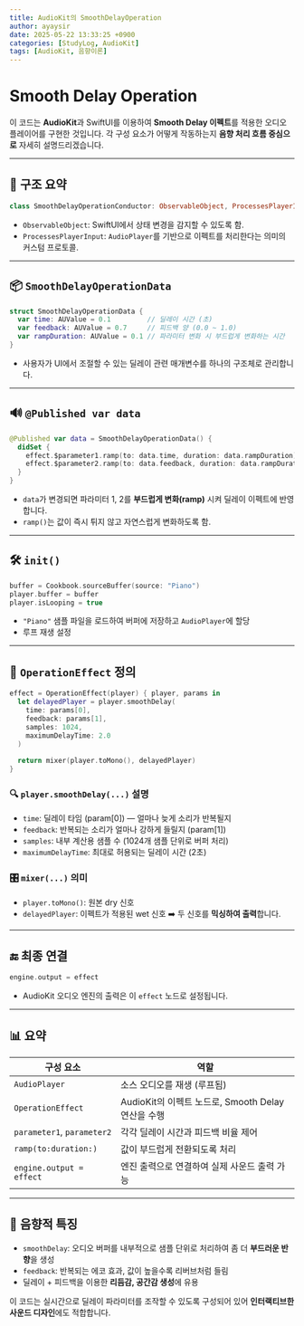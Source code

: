 ```yaml
---
title: AudioKit의 SmoothDelayOperation
author: ayaysir
date: 2025-05-22 13:33:25 +0900
categories: [StudyLog, AudioKit]
tags: [AudioKit, 음향이론]
---
```


# Smooth Delay Operation

이 코드는 **AudioKit**과 SwiftUI를 이용하여 **Smooth Delay 이펙트**를 적용한 오디오 플레이어를 구현한 것입니다. 각 구성 요소가 어떻게 작동하는지 **음향 처리 흐름 중심으로** 자세히 설명드리겠습니다.

---

## 🔧 구조 요약

```swift
class SmoothDelayOperationConductor: ObservableObject, ProcessesPlayerInput
```

* `ObservableObject`: SwiftUI에서 상태 변경을 감지할 수 있도록 함.
* `ProcessesPlayerInput`: `AudioPlayer`를 기반으로 이펙트를 처리한다는 의미의 커스텀 프로토콜.

---

## 📦 `SmoothDelayOperationData`

```swift
struct SmoothDelayOperationData {
  var time: AUValue = 0.1         // 딜레이 시간 (초)
  var feedback: AUValue = 0.7     // 피드백 양 (0.0 ~ 1.0)
  var rampDuration: AUValue = 0.1 // 파라미터 변화 시 부드럽게 변화하는 시간
}
```

* 사용자가 UI에서 조절할 수 있는 딜레이 관련 매개변수를 하나의 구조체로 관리합니다.

---

## 🔊 `@Published var data`

```swift
@Published var data = SmoothDelayOperationData() {
  didSet {
    effect.$parameter1.ramp(to: data.time, duration: data.rampDuration)
    effect.$parameter2.ramp(to: data.feedback, duration: data.rampDuration)
  }
}
```

* `data`가 변경되면 파라미터 1, 2를 **부드럽게 변화(ramp)** 시켜 딜레이 이펙트에 반영합니다.
* `ramp()`는 값이 즉시 튀지 않고 자연스럽게 변화하도록 함.

---

## 🛠 `init()`

```swift
buffer = Cookbook.sourceBuffer(source: "Piano")
player.buffer = buffer
player.isLooping = true
```

* `"Piano"` 샘플 파일을 로드하여 버퍼에 저장하고 `AudioPlayer`에 할당
* 루프 재생 설정

---

## 🔄 `OperationEffect` 정의

```swift
effect = OperationEffect(player) { player, params in
  let delayedPlayer = player.smoothDelay(
    time: params[0],
    feedback: params[1],
    samples: 1024,
    maximumDelayTime: 2.0
  )
  
  return mixer(player.toMono(), delayedPlayer)
}
```

### 🔍 `player.smoothDelay(...)` 설명

* `time`: 딜레이 타임 (param\[0]) — 얼마나 늦게 소리가 반복될지
* `feedback`: 반복되는 소리가 얼마나 강하게 들릴지 (param\[1])
* `samples`: 내부 계산용 샘플 수 (1024개 샘플 단위로 버퍼 처리)
* `maximumDelayTime`: 최대로 허용되는 딜레이 시간 (2초)

### 🎛 `mixer(...)` 의미

* `player.toMono()`: 원본 dry 신호
* `delayedPlayer`: 이펙트가 적용된 wet 신호
  ➡️ 두 신호를 **믹싱하여 출력**합니다.

---

## 🔚 최종 연결

```swift
engine.output = effect
```

* AudioKit 오디오 엔진의 출력은 이 `effect` 노드로 설정됩니다.

---

## 📊 요약

| 구성 요소                      | 역할                                     |
| -------------------------- | -------------------------------------- |
| `AudioPlayer`              | 소스 오디오를 재생 (루프됨)                       |
| `OperationEffect`          | AudioKit의 이펙트 노드로, Smooth Delay 연산을 수행 |
| `parameter1`, `parameter2` | 각각 딜레이 시간과 피드백 비율 제어                   |
| `ramp(to:duration:)`       | 값이 부드럽게 전환되도록 처리                       |
| `engine.output = effect`   | 엔진 출력으로 연결하여 실제 사운드 출력 가능              |

---

## 📣 음향적 특징

* `smoothDelay`: 오디오 버퍼를 내부적으로 샘플 단위로 처리하여 좀 더 **부드러운 반향**을 생성
* `feedback`: 반복되는 에코 효과, 값이 높을수록 리버브처럼 들림
* 딜레이 + 피드백을 이용한 **리듬감, 공간감 생성**에 유용

이 코드는 실시간으로 딜레이 파라미터를 조작할 수 있도록 구성되어 있어 **인터랙티브한 사운드 디자인**에도 적합합니다.
